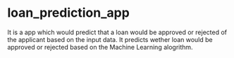 # loan_prediction_app
It is a app which would predict that a loan would be approved or rejected of the applicant based on the input data.
It predicts wether loan would be approved or rejected based on the Machine Learning alogrithm.
